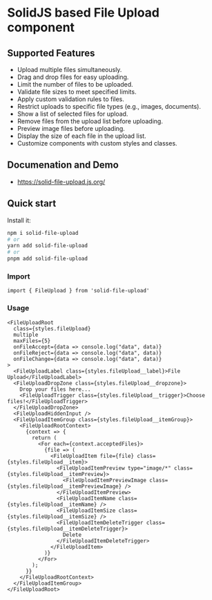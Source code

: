 # SolidJS based File Upload component

## Supported Features

- Upload multiple files simultaneously.
- Drag and drop files for easy uploading.
- Limit the number of files to be uploaded.
- Validate file sizes to meet specified limits.
- Apply custom validation rules to files.
- Restrict uploads to specific file types (e.g., images, documents).
- Show a list of selected files for upload.
- Remove files from the upload list before uploading.
- Preview image files before uploading.
- Display the size of each file in the upload list.
- Customize components with custom styles and classes.

## Documenation and Demo

- <https://solid-file-upload.js.org/>

## Quick start

Install it:

```bash
npm i solid-file-upload
# or
yarn add solid-file-upload
# or
pnpm add solid-file-upload
```

### Import

```tsx
import { FileUpload } from 'solid-file-upload'
```

### Usage

```tsx
<FileUploadRoot
  class={styles.fileUpload}
  multiple
  maxFiles={5}
  onFileAccept={data => console.log("data", data)}
  onFileReject={data => console.log("data", data)}
  onFileChange={data => console.log("data", data)}
>
  <FileUploadLabel class={styles.fileUpload__label}>File Upload</FileUploadLabel>
  <FileUploadDropZone class={styles.fileUpload__dropzone}>
    Drop your files here...
    <FileUploadTrigger class={styles.fileUpload__trigger}>Choose files!</FileUploadTrigger>
  </FileUploadDropZone>
  <FileUploadHiddenInput />
  <FileUploadItemGroup class={styles.fileUpload__itemGroup}>
    <FileUploadRootContext>
      {context => {
        return (
          <For each={context.acceptedFiles}>
            {file => (
              <FileUploadItem file={file} class={styles.fileUpload__item}>
                <FileUploadItemPreview type="image/*" class={styles.fileUpload__itemPreview}>
                  <FileUploadItemPreviewImage class={styles.fileUpload__itemPreviewImage} />
                </FileUploadItemPreview>
                <FileUploadItemName class={styles.fileUpload__itemName} />
                <FileUploadItemSize class={styles.fileUpload__itemSize} />
                <FileUploadItemDeleteTrigger class={styles.fileUpload__itemDeleteTrigger}>
                  Delete
                </FileUploadItemDeleteTrigger>
              </FileUploadItem>
            )}
          </For>
        );
      }}
    </FileUploadRootContext>
  </FileUploadItemGroup>
</FileUploadRoot>
```
